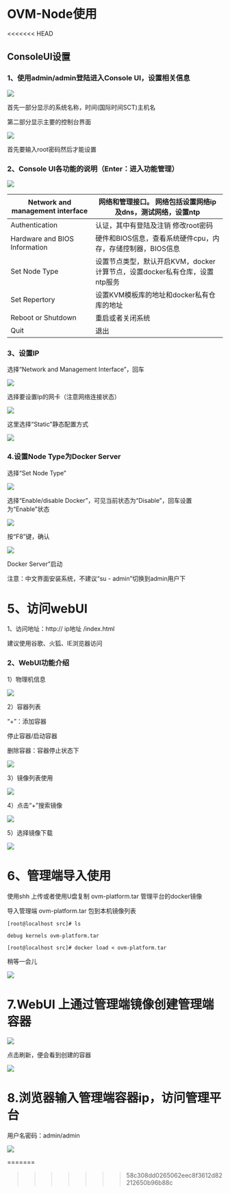 # OVM-Node使用

<<<<<<< HEAD
## ConsoleUI设置

### 1、使用admin\/admin登陆进入Console UI，设置相关信息

![](/assets/image013.png)

首先一部分显示的系统名称，时间\(国际时间SCT\)主机名

第二部分显示主要的控制台界面

 ![](/assets/image015.png)

首先要输入root密码然后才能设置

### 2、Console UI各功能的说明（Enter：进入功能管理）

![](/assets/image017.png)

 

| Network and management interface | 网络和管理接口。 网络包括设置网络ip及dns，测试网络，设置ntp |
| --- | --- |
| Authentication | 认证，其中有登陆及注销 修改root密码 |
| Hardware and BIOS Information | 硬件和BIOS信息，查看系统硬件cpu，内存，存储控制器，BIOS信息 |
| Set Node Type | 设置节点类型，默认开启KVM，docker 计算节点，设置docker私有仓库，设置ntp服务 |
| Set Repertory | 设置KVM模板库的地址和docker私有仓库的地址 |
| Reboot or Shutdown | 重启或者关闭系统 |
| Quit | 退出 |



### 3、设置IP

选择“Network and Management Interface”，回车

 ![](/assets/image019.png)

选择要设置Ip的网卡（注意网络连接状态）

 ![](/assets/image023.png)

这里选择“Static”静态配置方式

![](/assets/image025.png)

### 4.设置Node Type为Docker Server

选择“Set Node Type”

![](/assets/image027.png) 

选择“Enable\/disable Docker”，可见当前状态为“Disable”，回车设置为“Enable”状态

![](/assets/image029.png)

按“F8”键，确认

![](/assets/image031.png)

Docker Server”启动

注意：中文界面安装系统，不建议“su  -  admin”切换到admin用户下



# 5、访问webUI

1、访问地址：http:\/\/ ip地址 \/index.html

建议使用谷歌、火狐、IE浏览器访问

### 2、WebUI功能介绍

1）物理机信息

![](/assets/image037.png)

2）容器列表

“+”：添加容器

停止容器\/启动容器

删除容器：容器停止状态下



![](/assets/image039.png)

  3）镜像列表使用 

![](/assets/image041.png)

4）点击“+”搜索镜像

![](/assets/image043.png)



5）选择镜像下载

![](/assets/image045.png)

# 6、管理端导入使用 

使用shh 上传或者使用U盘复制 ovm-platform.tar 管理平台的docker镜像

导入管理端 ovm-platform.tar 包到本机镜像列表

`[root@localhost src]# ls`

`debug kernels ovm-platform.tar`

`[root@localhost src]# docker load < ovm-platform.tar`

 稍等一会儿  

![](/assets/image049.png)

# 7.WebUI 上通过管理端镜像创建管理端容器

![](/assets/image051.png) 

点击刷新，便会看到创建的容器

![](/assets/image053.png)



# 8.浏览器输入管理端容器ip，访问管理平台 

用户名密码：admin\/admin

![](/assets/image055.png)

 





=======
>>>>>>> 58c308dd0265062eec8f3612d82212650b96b88c
